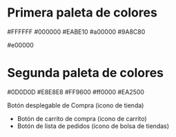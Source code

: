 # Primera paleta de colores
#FFFFFF
#000000
#EABE10
#a00000
#9A8C80

#e00000

# Segunda paleta de colores
#0D0D0D
#E8E8E8
#FF9600
#ff0000
#EA2500

Botón desplegable de Compra (icono de tienda)
- Botón de carrito de compra (icono de carrito)
- Botón de lista de pedidos (icono de bolsa de tiendas)

